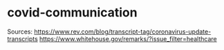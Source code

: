 # covid-communication

Sources:
https://www.rev.com/blog/transcript-tag/coronavirus-update-transcripts
https://www.whitehouse.gov/remarks/?issue_filter=healthcare